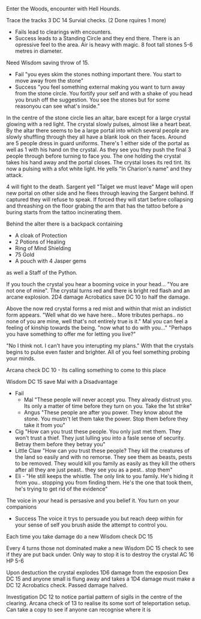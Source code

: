 Enter the Woods, encounter with Hell Hounds.

Trace the tracks 3 DC 14 Survial checks. (2 Done rquires 1 more)
- Fails lead to clearings with encounters. 
- Success leads to a Standing Circle and they end there. There is an opressive feel to the area. Air is heavy with magic. 8 foot tall stones 5-6 metres in diameter. 
	
Need Wisdom saving throw of 15.

- Fail "you eyes skim the stones nothing important there. You start to move away from the stone" 
- Success "you feel something external making you want to turn away from the stone circle. You fortify your self and with a shake of you head you brush off the suggestion. You see the stones but for some reasonyou can see what's inside."
	
In the centre of the stone circle lies an altar, bare except for a large crystal glowing with a red light. The crystal slowly pulses, almost like a heart beat. By the altar there seems to be a large portal into which several people are slowly shuffling through they all have a blank look on their faces. Around are 5 people dress in guard uniforms. There's 1 either side of the portal as well as 1 with his hand on the crystal. As they see you they push the final 3 people through before turning to face you. The one holding the crystal takes his hand away and the portal closes. The crystal loses its red tint. Its now a pulsing with a sfot white light. He yells "In Charion's name" and they attack.

4 will fight to the death. Sargent yell "Talget we must leave" Mage will open new portal on other side and he flees through leaving the Sargent behind. If captured they will refuse to speak. If forced they will start before collapsing and threashing on the floor grabing the arm that has the tattoo before a buring starts from the tattoo incinerating them. 

Behind the alter there is a backpack containing 
- A cloak of Protection
- 2 Potions of Healing
- Ring of Mind Shielding
- 75 Gold
- A pouch with 4 Jasper gems

as well a Staff of the Python.

If you touch the crystal you hear a booming voice in your head... "You are not one of mine". The crystal turns red and there is bright red flash and an arcane explosion. 2D4 damage Acrobatics save DC 10 to half the damage. 
	
Above the now red crystal forms a red mist and within that mist an indistict form appears. "Well what do we have here... More tributes perhaps.. no none of you are mine, well that's not entirely true is it." Mal you can feel a feeling of kinship towards the being. "now what to do with you..." "Perhaps you have something to offer me for letting you live?"
	
"No I think not. I can't have you interupting my plans." With that the crystals begins to pulse even faster and brighter. All of you feel something probing your minds.
	
Arcana check DC 10 - Its calling something to come to this place
	
Wisdom DC 15 save Mal with a Disadvantage
	
- Fail
  - Mal "These people will never accept you. They already distrust you. Its only a matter of time before they turn on you. Take the 1st strike" 
  - Angus "These people are after you power. They know about the stone. You mustn't let them take the power. Stop them before they take it from you"
 - Cig "How can you trust these people. You only just met them. They won't trust a thief. They just lulling you into a fasle sense of security. Betray them before they betray you"
 - Little Claw "How can you trust these people? They kill the creatures of the land so easily and with no remorse. They see them as beasts, pests to be removed. They would kill you family as easily as they kill the others after all they are just peast.. they see you as a pest.. stop them"
 - Eli - "He still keeps the whistle. The only link to you family. He's hiding it from you.. stopping you from finding them. He's the one that took them, he's trying to get rid of the evidence"
	 
The voice in your head is persasive and you belief it. You turn on your companions

- Success The voice it trys to persuade you but reach deep within for your sense of self you brush aside the attempt to control you.
	
Each time you take damage do a new Wisdom check DC 15
	
Every 4 turns those not dominated make a new Wisdom DC 15 check to see if they are put back under. Only way to stop it is to destroy the crystal AC 16 HP 5-6
	
Upon destuction the crystal explodes 1D6 damage from the exposion Dex DC 15 and anyone small is flung away and takes a 1D4 damage must make a DC 12 Acrobatics check. Passed damage halved.
	
Investigation DC 12 to notice partial pattern of sigils in the centre of the clearing. Arcana check of 13 to realise its some sort of teleportation setup. Can take a copy to see if anyone can recognise where it is

